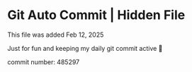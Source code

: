# Git Auto Commit | Hidden File

This file was added Feb 12, 2025

Just for fun and keeping my daily git commit active 🤪

commit number: 485297
